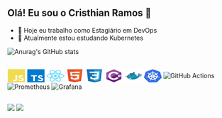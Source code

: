 ## Olá! Eu sou o Cristhian Ramos 👋

- 🔭 Hoje eu trabalho como Estagiário em DevOps
- 🌱 Atualmente estou estudando Kubernetes



![Anurag's GitHub stats](https://github-readme-stats.vercel.app/api?username=anuraghazra&show_icons=true&bg_color=00000000)



<div style="display: inline_block"><br>
  <img align="center" alt="Cris-Js" height="30" width="40" src="https://raw.githubusercontent.com/devicons/devicon/master/icons/javascript/javascript-plain.svg">
  <img align="center" alt="Cris-Ts" height="30" width="40" src="https://raw.githubusercontent.com/devicons/devicon/master/icons/typescript/typescript-plain.svg">
  <img align="center" alt="Cris-React" height="30" width="40" src="https://raw.githubusercontent.com/devicons/devicon/master/icons/react/react-original.svg">
  <img align="center" alt="Cris-HTML" height="30" width="40" src="https://raw.githubusercontent.com/devicons/devicon/master/icons/html5/html5-original.svg">
  <img align="center" alt="Cris-CSS" height="30" width="40" src="https://raw.githubusercontent.com/devicons/devicon/master/icons/css3/css3-original.svg">
  <img align="center" alt="Cris-Csharp" height="30" width="40" src="https://raw.githubusercontent.com/devicons/devicon/master/icons/csharp/csharp-original.svg">
  <img align="center" alt="Cris-Docker" height="30" width="40" src="https://raw.githubusercontent.com/devicons/devicon/master/icons/docker/docker-original.svg">
  <img align="center" alt="Cris-Kubernetes" height="30" width="40" src="https://raw.githubusercontent.com/devicons/devicon/master/icons/kubernetes/kubernetes-plain.svg">
  <img align="center" alt="GitHub Actions" height="30" width="40" src="https://www.svgrepo.com/show/306098/githubactions.svg">
   <img align="center" alt="Prometheus" height="30" width="40" src="https://www.svgrepo.com/download/354219/prometheus.svg">
  <img align="center" alt="Grafana" height="30" width="40" src="https://grafana.com/static/assets/img/fav32.png">

</div>
  
  ##
 
<div> 
  
  <a href="https://www.instagram.com/crizz.jpg/" target="_blank"><img src="https://img.shields.io/badge/-Instagram-%23E4405F?style=for-the-badge&logo=instagram&logoColor=white" target="_blank"></a>
<a href="mailto:cristhian_ramos15@hotmail.com"><img src="https://img.shields.io/badge/-Outlook-0078D4?style=for-the-badge&logo=microsoft-outlook&logoColor=white" target="_blank"></a>
</div>


